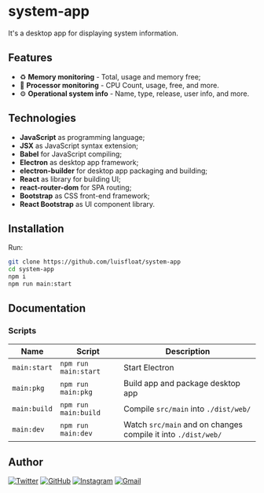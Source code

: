 # system-app

It's a desktop app for displaying system information.

## Features

* ♻️ **Memory monitoring** - Total, usage and memory free;
* 🧮 **Processor monitoring** - CPU Count, usage, free, and more.
* ⚙️ **Operational system info** - Name, type, release, user info, and more.

## Technologies

* **JavaScript** as programming language;
* **JSX** as JavaScript syntax extension;
* **Babel** for JavaScript compiling;
* **Electron** as desktop app framework;
* **electron-builder** for desktop app packaging and building;
* **React** as library for building UI;
* **react-router-dom** for SPA routing;
* **Bootstrap** as CSS front-end framework;
* **React Bootstrap** as UI component library.

## Installation

Run:

```bash
git clone https://github.com/luisfloat/system-app
cd system-app
npm i
npm run main:start
```

## Documentation

### Scripts

Name | Script | Description
-----|---------|-----------------
`main:start` | ```npm run main:start``` | Start Electron
`main:pkg` | ```npm run main:pkg``` | Build app and package desktop app
`main:build` | ```npm run main:build``` | Compile `src/main` into `./dist/web/`
`main:dev` | ```npm run main:dev``` | Watch `src/main` and on changes compile it into `./dist/web/`

## Author

<a href="https://twitter.com/luisfloat"><img src="https://img.shields.io/badge/-Twitter-30363D?style=flat&amp;logo=twitter" alt="Twitter"/></a> <a href="https://github.com/luisfloat"><img src="https://img.shields.io/badge/-GitHub-30363D?style=flat&amp;logo=github" alt="GitHub"/></a> <a href="https://instagram.com/luisfloat"><img src="https://img.shields.io/badge/-Instagram-30363D?style=flat&amp;logo=instagram" alt="Instagram"/></a> <a href="mailto:contact@luisfloat.com"><img src="https://img.shields.io/badge/-Gmail-30363D?style=flat&amp;logo=gmail" alt="Gmail"/></a>
